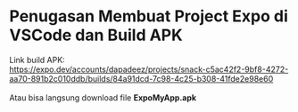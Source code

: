 # Penugasan Membuat Project Expo di VSCode dan Build APK

Link build APK: 
<br />
https://expo.dev/accounts/dapadeez/projects/snack-c5ac42f2-9bf8-4272-aa70-891b2c010ddb/builds/84a91dcd-7c98-4c25-b308-41fde2e98e60
<br />
<br />
Atau bisa langsung download file **ExpoMyApp.apk**
